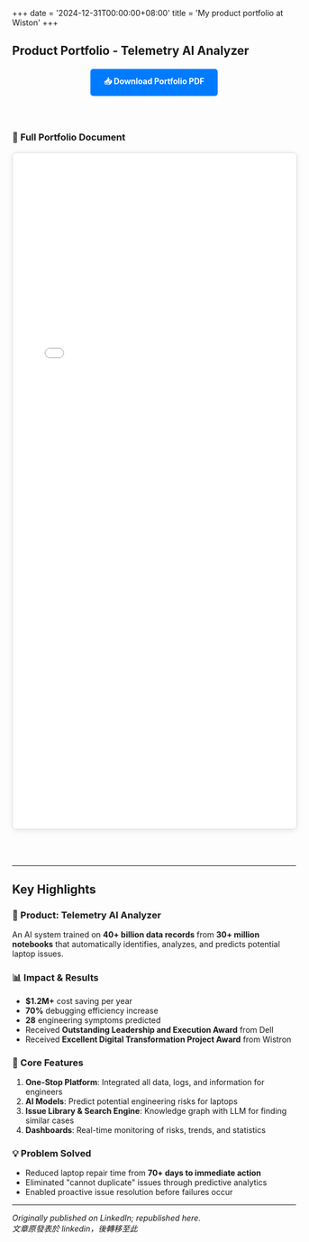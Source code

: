 +++
date = '2024-12-31T00:00:00+08:00'
title = 'My product portfolio at Wiston'
+++

## Product Portfolio - Telemetry AI Analyzer

<div style="text-align: center; margin: 20px 0;">
    <a href="CHLee_Portfolio.pdf" download class="download-button" style="display: inline-block; padding: 12px 24px; background-color: #007bff; color: white; text-decoration: none; border-radius: 5px; font-weight: bold; transition: background-color 0.3s;">
        📥 Download Portfolio PDF
    </a>
</div>

<style>
.download-button:hover {
    background-color: #0056b3 !important;
}

.pdf-container {
    width: 100%;
    max-width: 900px;
    margin: 0 auto;
    padding: 20px 0;
}

.pdf-embed {
    width: 100%;
    height: 1200px;
    border: 1px solid #ddd;
    border-radius: 8px;
    box-shadow: 0 2px 10px rgba(0,0,0,0.1);
    margin-bottom: 30px;
}

.pdf-page-image {
    width: 100%;
    margin-bottom: 20px;
    border: 1px solid #e0e0e0;
    border-radius: 8px;
    box-shadow: 0 2px 8px rgba(0,0,0,0.08);
}

@media (max-width: 768px) {
    .pdf-embed {
        height: 600px;
    }
}
</style>

<div class="pdf-container">

### 📄 Full Portfolio Document

<!-- Option 1: Using iframe embed (works if PDF is in static folder) -->
<iframe src="CHLee_Portfolio.pdf" class="pdf-embed" type="application/pdf">
    <p>Your browser doesn't support PDF viewing. Please <a href="CHLee_Portfolio.pdf">download the PDF</a> to view it.</p>
</iframe>

<!-- Option 2: Using Google Docs Viewer (replace URL with your actual PDF URL) -->
<!--
<iframe src="https://docs.google.com/viewer?url=https://yourwebsite.com/path/to/CHLee_Portfolio.pdf&embedded=true" class="pdf-embed" frameborder="0"></iframe>
-->

<!-- Option 3: Display as images (if you convert PDF pages to images) -->
<!--
### Portfolio Pages

<img src="/images/portfolio/page1.jpg" alt="Portfolio Page 1" class="pdf-page-image" />
<img src="/images/portfolio/page2.jpg" alt="Portfolio Page 2" class="pdf-page-image" />
<img src="/images/portfolio/page3.jpg" alt="Portfolio Page 3" class="pdf-page-image" />
<img src="/images/portfolio/page4.jpg" alt="Portfolio Page 4" class="pdf-page-image" />
<img src="/images/portfolio/page5.jpg" alt="Portfolio Page 5" class="pdf-page-image" />
<img src="/images/portfolio/page6.jpg" alt="Portfolio Page 6" class="pdf-page-image" />
-->

</div>

---

## Key Highlights

### 🚀 Product: Telemetry AI Analyzer
An AI system trained on **40+ billion data records** from **30+ million notebooks** that automatically identifies, analyzes, and predicts potential laptop issues.

### 📊 Impact & Results
- **$1.2M+** cost saving per year
- **70%** debugging efficiency increase
- **28** engineering symptoms predicted
- Received **Outstanding Leadership and Execution Award** from Dell
- Received **Excellent Digital Transformation Project Award** from Wistron

### 🎯 Core Features
1. **One-Stop Platform**: Integrated all data, logs, and information for engineers
2. **AI Models**: Predict potential engineering risks for laptops
3. **Issue Library & Search Engine**: Knowledge graph with LLM for finding similar cases
4. **Dashboards**: Real-time monitoring of risks, trends, and statistics

### 💡 Problem Solved
- Reduced laptop repair time from **70+ days to immediate action**
- Eliminated "cannot duplicate" issues through predictive analytics
- Enabled proactive issue resolution before failures occur

---
*Originally published on LinkedIn; republished here.* <br>
*文章原發表於 linkedin，後轉移至此*
